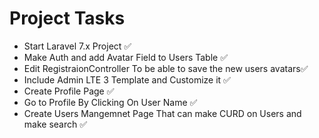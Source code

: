 # Project Tasks
- Start Laravel 7.x Project :white_check_mark:
- Make Auth and add Avatar Field to Users Table :white_check_mark:
- Edit RegistraionController To be able to save the new users avatars:white_check_mark:
- Include Admin LTE 3 Template and Customize it :white_check_mark:
- Create Profile Page :white_check_mark:
- Go to Profile By Clicking On User Name :white_check_mark:
- Create Users Mangemnet Page That can make CURD on Users and make search :white_check_mark:




